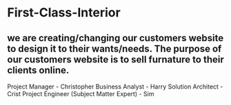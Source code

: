 # First-Class-Interior 
we are creating/changing our customers website to design it to their wants/needs.
The purpose of our customers website is to sell furnature to their clients online.
-
Project Manager - Christopher
Business Analyst - Harry
Solution Architect - Crist
Project Engineer (Subject Matter Expert) - Sim

